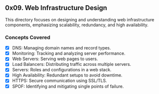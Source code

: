 ## 0x09. Web Infrastructure Design
This directory focuses on designing and understanding web infrastructure components, emphasizing scalability, redundancy, and high availability.

### Concepts Covered
- [x] DNS: Managing domain names and record types.
- [x] Monitoring: Tracking and analyzing server performance.
- [x] Web Servers: Serving web pages to users.
- [x] Load Balancers: Distributing traffic across multiple servers.
- [x] Servers: Roles and configurations in a web stack.
- [x] High Availability: Redundant setups to avoid downtime.
- [x] HTTPS: Secure communication using SSL/TLS.
- [x] SPOF: Identifying and mitigating single points of failure.
